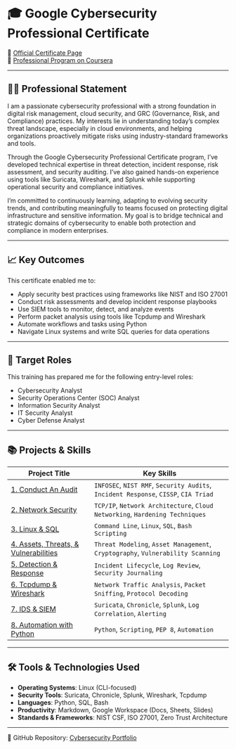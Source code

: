 # 🎓 Google Cybersecurity Professional Certificate

📍 [Official Certificate Page](https://www.coursera.org/google-certificates/cybersecurity-certificate)  
📂 [Professional Program on Coursera](https://www.coursera.org/professional-certificates/google-cybersecurity)

---

## 🧑‍💻 Professional Statement

I am a passionate cybersecurity professional with a strong foundation in digital risk management, cloud security, and GRC (Governance, Risk, and Compliance) practices. My interests lie in understanding today’s complex threat landscape, especially in cloud environments, and helping organizations proactively mitigate risks using industry-standard frameworks and tools.

Through the Google Cybersecurity Professional Certificate program, I’ve developed technical expertise in threat detection, incident response, risk assessment, and security auditing. I’ve also gained hands-on experience using tools like Suricata, Wireshark, and Splunk while supporting operational security and compliance initiatives.

I’m committed to continuously learning, adapting to evolving security trends, and contributing meaningfully to teams focused on protecting digital infrastructure and sensitive information. My goal is to bridge technical and strategic domains of cybersecurity to enable both protection and compliance in modern enterprises.

---

## 📈 Key Outcomes

This certificate enabled me to:
- Apply security best practices using frameworks like NIST and ISO 27001
- Conduct risk assessments and develop incident response playbooks
- Use SIEM tools to monitor, detect, and analyze events
- Perform packet analysis using tools like Tcpdump and Wireshark
- Automate workflows and tasks using Python
- Navigate Linux systems and write SQL queries for data operations

---

## 💼 Target Roles

This training has prepared me for the following entry-level roles:
- Cybersecurity Analyst
- Security Operations Center (SOC) Analyst
- Information Security Analyst
- IT Security Analyst
- Cyber Defense Analyst

---

## 📚 Projects & Skills

| Project Title | Key Skills |
|--------------|------------|
| [1. Conduct An Audit](https://github.com/Pascal831/Cybersecurity-Foundation/tree/main/1.%20Conduct%20An%20Audit) | `INFOSEC`, `NIST RMF`, `Security Audits`, `Incident Response`, `CISSP`, `CIA Triad` |
| [2. Network Security](https://github.com/Pascal831/Cybersecurity-Foundation/tree/main/2.%20Network%20Security) | `TCP/IP`, `Network Architecture`, `Cloud Networking`, `Hardening Techniques` |
| [3. Linux & SQL](https://github.com/Pascal831/Cybersecurity-Foundation/tree/main/3.Linux%20%26%20SQL%20) | `Command Line`, `Linux`, `SQL`, `Bash Scripting` |
| [4. Assets, Threats, & Vulnerabilities](https://github.com/Pascal831/Cybersecurity-Foundation/tree/main/4.%20Assets%2C%20Threats%20%26%20Vulnerabilities) | `Threat Modeling`, `Asset Management`, `Cryptography`, `Vulnerability Scanning` |
| [5. Detection & Response](https://github.com/Pascal831/Cybersecurity-Foundation/tree/main/5.%20Detection%20%26%20Response) | `Incident Lifecycle`, `Log Review`, `Security Journaling` |
| [6. Tcpdump & Wireshark](https://github.com/Pascal831/Cybersecurity-Foundation/tree/main/6.%20Tcpdump%20%26%20Wireshark) | `Network Traffic Analysis`, `Packet Sniffing`, `Protocol Decoding` |
| [7. IDS & SIEM](https://github.com/Pascal831/Cybersecurity-Foundation/tree/main/7.%20IDS%20%26%20SIEM) | `Suricata`, `Chronicle`, `Splunk`, `Log Correlation`, `Alerting` |
| [8. Automation with Python](https://github.com/Pascal831/Cybersecurity-Foundation/tree/main/8.%20Automation%20with%20Python) | `Python`, `Scripting`, `PEP 8`, `Automation` |

---

## 🛠️ Tools & Technologies Used

- **Operating Systems**: Linux (CLI-focused)
- **Security Tools**: Suricata, Chronicle, Splunk, Wireshark, Tcpdump
- **Languages**: Python, SQL, Bash
- **Productivity**: Markdown, Google Workspace (Docs, Sheets, Slides)
- **Standards & Frameworks**: NIST CSF, ISO 27001, Zero Trust Architecture

---

🔗 GitHub Repository: [Cybersecurity Portfolio](https://github.com/Pascal831/Cybersecurity-Foundation/tree/main)

